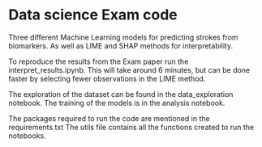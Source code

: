 # Data science Exam code

Three different Machine Learning models for predicting strokes from biomarkers. As well as LIME and SHAP methods for interpretability. 

To reproduce the results from the Exam paper run the interpret_results.ipynb. This will take around 6 minutes, but can be done faster by selecting fewer observations in the LIME method. 

The exploration of the dataset can be found in the data_exploration notebook. 
The training of the models is in the analysis notebook.  

The packages required to run the code are mentioned in the requirements.txt 
The utils file contains all the functions created to run the notebooks. 



